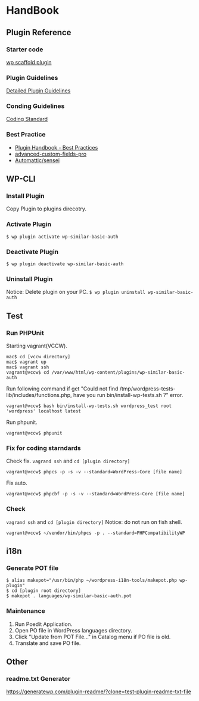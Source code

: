 # HandBook


## Plugin Reference
### Starter code
[wp scaffold plugin](https://developer.wordpress.org/cli/commands/scaffold/plugin/)

### Plugin Guidelines
[Detailed Plugin Guidelines](https://developer.wordpress.org/plugins/wordpress-org/detailed-plugin-guidelines/)

### Conding Guidelines
[Coding Standard](https://make.wordpress.org/core/handbook/best-practices/)

### Best Practice
- [Plugin Handbook - Best Practices](https://developer.wordpress.org/plugins/plugin-basics/best-practices/)
- [advanced-custom-fields-pro](https://github.com/wp-premium/advanced-custom-fields-pro)
- [Automattic/sensei](https://github.com/Automattic/sensei)


## WP-CLI
### Install Plugin
Copy Plugin to plugins direcotry.

### Activate Plugin
`$ wp plugin activate wp-similar-basic-auth`

### Deactivate Plugin
`$ wp plugin deactivate wp-similar-basic-auth`

### Uninstall Plugin
Notice: Delete plugin on your PC.
`$ wp plugin uninstall wp-similar-basic-auth`


## Test
### Run PHPUnit
Starting vagrant(VCCW).
```
mac$ cd [vccw directory]
mac$ vagrant up
mac$ vagrant ssh
vagrant@vccw$ cd /var/www/html/wp-content/plugins/wp-similar-basic-auth
```

Run following command if get "Could not find /tmp/wordpress-tests-lib/includes/functions.php, have you run bin/install-wp-tests.sh ?" error.
```
vagrant@vccw$ bash bin/install-wp-tests.sh wordpress_test root 'wordpress' localhost latest
```

Run phpunit.
```
vagrant@vccw$ phpunit
```

### Fix for coding starndards
Check fix.
`vagrand ssh` and `cd [plugin directory]`
```
vagrant@vccw$ phpcs -p -s -v --standard=WordPress-Core [file name]
```

Fix auto.
```
vagrant@vccw$ phpcbf -p -s -v --standard=WordPress-Core [file name]
```


### Check
`vagrand ssh` and `cd [plugin directory]`
Notice: do not run on fish shell.
```
vagrant@vccw$ ~/vendor/bin/phpcs -p . --standard=PHPCompatibilityWP
```


## i18n
### Generate POT file
```
$ alias makepot="/usr/bin/php ~/wordpress-i18n-tools/makepot.php wp-plugin"
$ cd [plugin root directory]
$ makepot . languages/wp-similar-basic-auth.pot
```

### Maintenance
1. Run Poedit Application.
2. Open PO file in WordPress languages directory.
3. Click "Update from POT File..." in Catalog menu if PO file is old.
4. Translate and save PO file.


## Other
### readme.txt Generator
https://generatewp.com/plugin-readme/?clone=test-plugin-readme-txt-file
